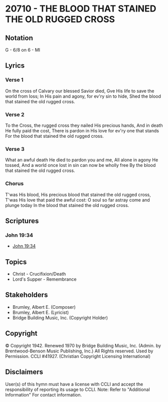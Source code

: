 # 20710 - THE BLOOD THAT STAINED THE OLD RUGGED CROSS

## Notation

G - 6/8 on 6 - MI

## Lyrics

### Verse 1

On the cross of Calvary our blessed Savior died, Gve His life to save the world from loss; In His pain and agony, for ev'ry sin to hide, Shed the blood that stained the old rugged cross.

### Verse 2

To the Cross, the rugged cross they nailed His precious hands, And in death He fully paid the cost, There is pardon in His love for ev'ry one that stands For the blood that stained the old rugged cross.

### Verse 3

What an awful death He died to pardon you and me, All alone in agony He tossed, And a world once lost in sin can now be wholly free By the blood that stained the old rugged cross.

### Chorus

T'was His blood, His precious blood that stained the old rugged cross, T'was His love that paid the awful cost: O soul so far astray come and plunge today In the blood that stained the old rugged cross.


## Scriptures

### John 19:34

- [John 19:34](https://www.biblegateway.com/passage/?search=John%2019%3A34)


## Topics

- Christ - Crucifixion/Death
- Lord's Supper - Remembrance

## Stakeholders

- Brumley, Albert E. (Composer)
- Brumley, Albert E. (Lyricist)
- Bridge Building Music, Inc. (Copyright Holder)

## Copyright

© Copyright 1942. Renewed 1970 by Bridge Building Music, Inc. (Admin. by Brentwood-Benson Music Publishing, Inc.) All Rights reserved. Used by Permission. CCLI #41927.
(Christian Copyright Licensing International)

## Disclaimers

User(s) of this hymn must have a license with CCLI and accept the responsibility of reporting its usage to CCLI.
Note: Refer to "Additional Information" For contact information.

